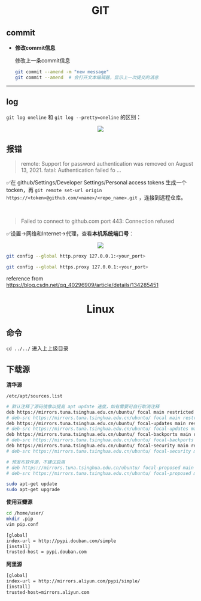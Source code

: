 <h1 align="center">GIT</h1>

## commit

- **修改commit信息**

    修改上一条commit信息
    ```bash
    git commit --amend -m "new message"
    git commit --amend  # 会打开文本编辑器，显示上一次提交的消息
    ```
---

## log

`git log oneline` 和 `git log --pretty=oneline` 的区别：

<div style="text-align: center;">
  <img src="https://moonpic.oss-cn-beijing.aliyuncs.com/tf-feb/202401172247787.png" style="max-width:100%, height=auto;">
</div>


## 报错

> remote: Support for password authentication was removed on August 13, 2021.
fatal: Authentication failed fo ...

✅在 github/Settings/Developer Settings/Personal access tokens 生成一个tocken，再 `git remote set-url origin https://<token>@github.com/<name>/<repo_name>.git` ，连接到远程仓库。

</br>

> Failed to connect to github.com port 443: Connection refused

✅设置->网络和Internet->代理，查看**本机系统端口号**：

<div style="text-align:center;">
    <img src="https://moonpic.oss-cn-beijing.aliyuncs.com/tf-feb/202401151156379.png">
</div>

```bash
git config --global http.proxy 127.0.0.1:<your_port>

git config --global https.proxy 127.0.0.1:<your_port>
```

reference from https://blog.csdn.net/qq_40296909/article/details/134285451


<h1 align="center">Linux</h1>

## 命令

`cd ../../` 进入上上级目录

## 下载源

**清华源**

`/etc/apt/sources.list`
```bash
# 默认注释了源码镜像以提高 apt update 速度，如有需要可自行取消注释
deb https://mirrors.tuna.tsinghua.edu.cn/ubuntu/ focal main restricted universe multiverse
# deb-src https://mirrors.tuna.tsinghua.edu.cn/ubuntu/ focal main restricted universe multiverse
deb https://mirrors.tuna.tsinghua.edu.cn/ubuntu/ focal-updates main restricted universe multiverse
# deb-src https://mirrors.tuna.tsinghua.edu.cn/ubuntu/ focal-updates main restricted universe multiverse
deb https://mirrors.tuna.tsinghua.edu.cn/ubuntu/ focal-backports main restricted universe multiverse
# deb-src https://mirrors.tuna.tsinghua.edu.cn/ubuntu/ focal-backports main restricted universe multiverse
deb https://mirrors.tuna.tsinghua.edu.cn/ubuntu/ focal-security main restricted universe multiverse
# deb-src https://mirrors.tuna.tsinghua.edu.cn/ubuntu/ focal-security main restricted universe multiverse

# 预发布软件源，不建议启用
# deb https://mirrors.tuna.tsinghua.edu.cn/ubuntu/ focal-proposed main restricted universe multiverse
# deb-src https://mirrors.tuna.tsinghua.edu.cn/ubuntu/ focal-proposed main restricted universe multiverse
```

```bash
sudo apt-get update
sudo apt-get upgrade
```

**使用豆瓣源**

```bash
cd /home/user/
mkdir .pip
vim pip.conf
```

```bash
[global]
index-url = http://pypi.douban.com/simple
[install]
trusted-host = pypi.douban.com
```

**阿里源**

```bash
[global]
index-url = http://mirrors.aliyun.com/pypi/simple/
[install]
trusted-host=mirrors.aliyun.com
```


